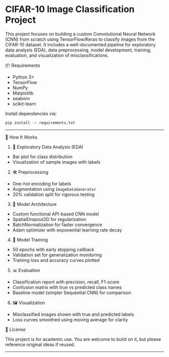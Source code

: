 
# CIFAR-10 Image Classification Project

This project focuses on building a custom Convolutional Neural Network (CNN) from scratch using TensorFlow/Keras to classify images from the CIFAR-10 dataset. It includes a well-documented pipeline for exploratory data analysis (EDA), data preprocessing, model development, training, evaluation, and visualization of misclassifications.

📦 Requirements

- Python 3+
- TensorFlow
- NumPy
- Matplotlib
- seaborn
- scikit-learn

Install dependencies via:

```bash
pip install -r requirements.txt
```

---

🚀 How It Works

1. 🧠 Exploratory Data Analysis (EDA)

- Bar plot for class distribution
- Visualization of sample images with labels

2. 🛠️ Preprocessing

- One-hot encoding for labels
- Augmentation using `ImageDataGenerator`
- 20% validation split for rigorous testing

3. 🧱 Model Architecture

- Custom functional API-based CNN model
- SpatialDropout2D for regularization
- BatchNormalization for faster convergence
- Adam optimizer with exponential learning rate decay

4. 🎯 Model Training

- 50 epochs with early stopping callback
- Validation set for generalization monitoring
- Training loss and accuracy curves plotted

5. 📊 Evaluation

- Classification report with precision, recall, F1-score
- Confusion matrix with true vs predicted class names
- Baseline model (simpler Sequential CNN) for comparison

6. 🖼️ Visualization

- Misclassified images shown with true and predicted labels
- Loss curves smoothed using moving average for clarity

📄 License

This project is for academic use. You are welcome to build on it, but please reference original ideas if reused.

---
